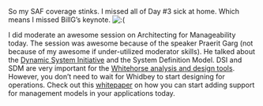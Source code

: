 So my SAF coverage stinks. I missed all of Day \#3 sick at home. Which
means I missed BillG’s keynote.
![:(](http://devhawk.net/wp-includes/images/smilies/icon_sad.gif)

I did moderate an awesome session on Architecting for Manageability
today. The session was awesome because of the speaker Praerit Garg (not
because of my awesome if under-utilized moderator skills). He talked
about the [Dynamic System
Initiative](http://www.microsoft.com/downloads/details.aspx?FamilyID=e5ce0eb3-b7ce-40fd-b1be-fb7a0f823ff5&DisplayLang=en)
and the System Definition Model. DSI and SDM are very important for the
[Whitehorse analysis and design
tools](http://msdn.microsoft.com/vstudio/productinfo/roadmap.aspx).
However, you don’t need to wait for Whidbey to start designing for
operations. Check out this
[whitepaper](http://www.microsoft.com/windowsserver2003/technologies/management/dsi/designops.mspx)
on how you can start adding support for management models in your
applications today.
